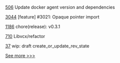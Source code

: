 
[506](https://github.com/hyperledger/cello/pull/506) Update docker agent version and dependencies

[3044](https://github.com/hyperledger/iroha/pull/3044) [feature] #3021: Opaque pointer import

[1186](https://github.com/hyperledger/aries-framework-javascript/pull/1186) chore(release): v0.3.1

[710](https://github.com/hyperledger/aries-vcx/pull/710) Libvcx/refactor

[37](https://github.com/hyperledger/anoncreds-rs/pull/37) wip: draft create_or_update_rev_state


[See more >>>](https://start-here.hyperledger.org/pull-requests)
